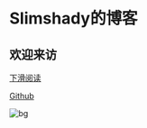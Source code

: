 # **Slimshady的博客**

## 欢迎来访

[下滑阅读]()

[Github](https://github.com/guoyiyang)

![bg](https://tva1.sinaimg.cn/large/007S8ZIlgy1gf5wpgfn7ij31hc0u0e81.jpg)

